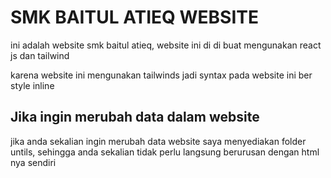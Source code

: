<h1>SMK BAITUL ATIEQ WEBSITE</h1>
<p>
ini adalah website smk baitul atieq, website ini di di buat mengunakan react js dan tailwind
</p>

<p>
karena website ini mengunakan tailwinds jadi syntax pada website ini ber style inline
</p>

<h2>Jika ingin merubah data dalam website</h2>
<p>jika anda sekalian ingin merubah data website saya menyediakan folder untils, sehingga anda sekalian tidak perlu langsung berurusan dengan html nya sendiri</p>